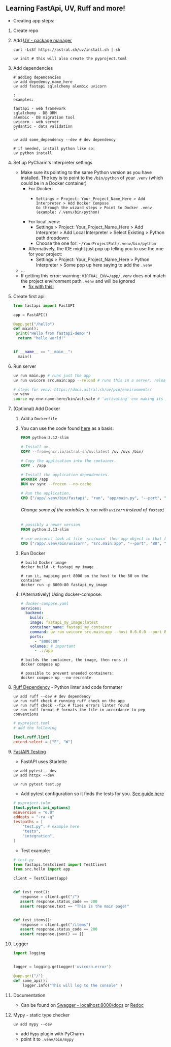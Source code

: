 ## Learning FastApi, UV, Ruff and more!

- Creating app steps:

1. Create repo
2. Add [UV - package manager](https://github.com/astral-sh/uv)

    ```shell
    curl -LsSf https://astral.sh/uv/install.sh | sh
    
    uv init # this will also create the pyproject.toml
    ```

3. Add dependencies

    ```shell
    # adding dependencies
    uv add depedency_name_here
    uv add fastapi sqlalchemy alembic uvicorn
    
    : '
    examples:
    
    fastapi - web framework
    sqlalchemy - DB ORM
    alembic - DB migration tool
    uvicorn - web server
    pydantic - data validation
    '
   
   uv add some_dependency --dev # dev dependency
    
    # if needed, install python like so:
    uv python install
    ```
   
4. Set up PyCharm's Interpreter settings
   - Make sure its pointing to the same Python version as you have installed. The key is to point to the `/bin/python` of your `.venv` (which could be in a Docker container)
     - For Docker:
       - ```
         Settings > Project: Your_Project_Name_Here > Add Interpreter > Add Docker Compose 
         Go through the wizard steps > Point to Docker .venv (example: /.venv/bin/python)
         ```
     - For local .venv:
       - Settings > Project: Your_Project_Name_Here > Add Interpreter > Add Local Interpreter > Select Existing > Python path dropdown:
       - Choose the one for: `~/YourProjectPath/.venv/bin/python`
     - Alternatively, the IDE might just pop up telling you to use the one for your project:
       - Settings > Project: Your_Project_Name_Here > Python Interpreter > Some pop up here saying to add the `.venv`
   - ...
   - If getting this error: warning: `VIRTUAL_ENV=/app/.venv` does not match the project environment path `.venv` and will be ignored
     - [fix with this!](https://github.com/astral-sh/uv/issues/7073#issuecomment-2581842745)
   
5. Create first api:

   ```python
   from fastapi import FastAPI
   
   app = FastAPI()
   
   @app.get("/hello")
   def main():
    print("Hello from fastapi-demo!")
     return "hello world!"
   
   
   if __name__ == "__main__":
     main()
   ```
      
6. Run server

    ```zsh
    uv run main.py # runs just the app
    uv run uvicorn src.main:app --reload # runs this in a server. reload will auto run if updates are made
    
    # steps for venv: https://docs.astral.sh/uv/pip/environments/
    uv venv 
    source my-env-name-here/bin/activate # 'activating' env making its pakages available
    ```
   
7. (Optional) Add Docker

   1. Add a `Dockerfile`
   2. You can use the code found [here](https://docs.astral.sh/uv/guides/integration/fastapi/#deployment) as a basis:
   
      ```dockerfile
      FROM python:3.12-slim
      
      # Install uv.
      COPY --from=ghcr.io/astral-sh/uv:latest /uv /uvx /bin/
      
      # Copy the application into the container.
      COPY . /app
      
      # Install the application dependencies.
      WORKDIR /app
      RUN uv sync --frozen --no-cache
      
      # Run the application.
      CMD ["/app/.venv/bin/fastapi", "run", "app/main.py", "--port", "80", "--host", "0.0.0.0"]
      ```
   
      ###### Change some of the variables to run with `uvicorn` instead of `fastapi`

      ```dockerfile
      # possibly a newer version
      FROM python:3.13-slim 
      
      # use uvicorn: look at file `src/main` then app object in that file
      CMD ["/app/.venv/bin/uvicorn", "src.main:app", "--port", "80", "--host", "0.0.0.0"]
      ```
   3. Run Docker

      ```shell
      # build Docker image
      docker build -t fastapi_my_image .
      
      # run it, mapping port 8000 on the host to the 80 on the container
      docker run -p 8000:80 fastapi_my_image
      ```
      
   4. (Alternatively) Using docker-compose:

      ```yaml
      # docker-compose.yaml
      services:
        backend:
          build: .
          image: fastapi_my_image:latest
          container_name: fastapi_my_container
          command: uv run uvicorn src.main:app --host 0.0.0.0 --port 80 --reload # important
          ports:
            - "8000:80"
          volumes: # important
            - .:/app
      ```
      
      ```shell
      # builds the container, the image, then runs it
      docker compose up 
      
      # possible to prevent uneeded containers:
      docker compose up --no-recreate
      ```

8. [Ruff Dependency](https://docs.astral.sh/ruff/tutorial/#getting-started) - Python linter and code formatter

   ```shell
   uv add ruff --dev # dev dependency
   uv run ruff check # running ruff check on the app
   uv run ruff check --fix # fixes errors linter found
   uv run ruff format # formats the file in accordance to pep conventions
   ``` 
   
   ```toml
   # pyproject.toml
   # add the following
   
   [tool.ruff.lint]
   extend-select = ["E", "W"]
   ```
   
9. [FastAPI Testing](https://fastapi.tiangolo.com/tutorial/testing/)

   - FastAPI uses Starlette

   ```shell
   uv add pytest --dev
   uv add httpx --dev
   
   uv run pytest test.py
   ```
   
   - Add pytest configuration so it finds the tests for you. [See guide here](https://docs.pytest.org/en/stable/reference/customize.html)

   ```toml
   # pyproject.tolm
   [tool.pytest.ini_options]
   minversion = "6.0"
   addopts = "-ra -q"
   testpaths = [
       "test.py", # example here
       "tests",
       "integration",
   ]
   ```
   
   - Test example:

    ```python
    # test.py
    from fastapi.testclient import TestClient
    from src.hello import app
    
    client = TestClient(app)
    
    
    def test_root():
       response = client.get("/")
       assert response.status_code == 200
       assert response.text == "This is the main page!"
    
    
    def test_items():
       response = client.get("/items")
       assert response.status_code == 200
       assert response.json() == []
    
    ```

10. Logger

    ```python
    import logging
    
    
    logger = logging.getLogger('uvicorn.error')
    
    @app.get("/")
    def some_api():
        logger.info("This will log to the console" )
    ```
          
11. Documentation

    - Can be found on [Swagger - localhost:8000/docs](localhost:8000/docs) or [Redoc](localhost:8000/redoc)

12. Mypy - static type checker

    ```shell
    uv add mypy --dev
    ```
    
    - add `Mypy` plugin with PyCharm
    - point it to `.venv/bin/mypy`

